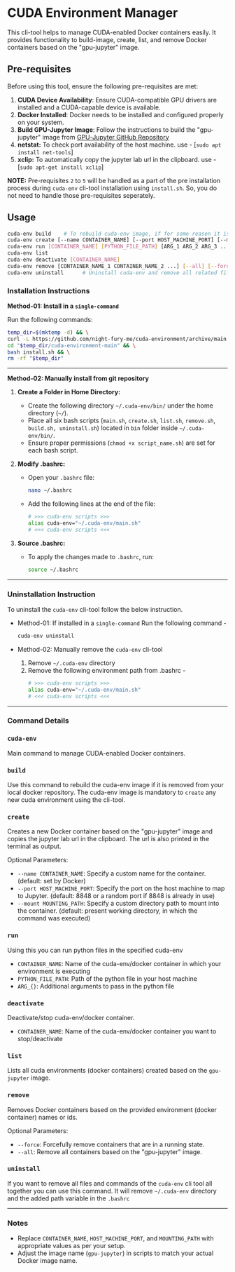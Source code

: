 # CUDA Environment Manager

This cli-tool helps to manage CUDA-enabled Docker containers easily. It provides functionality to build-image, create, list, and remove Docker containers based on the "gpu-jupyter" image.

## Pre-requisites

Before using this tool, ensure the following pre-requisites are met:

1. **CUDA Device Availability**: Ensure CUDA-compatible GPU drivers are installed and a CUDA-capable device is available.
2. **Docker Installed**: Docker needs to be installed and configured properly on your system.
3. **Build GPU-Jupyter Image**: Follow the instructions to build the "gpu-jupyter" image from [GPU-Jupyter GitHub Repository](https://github.com/iot-salzburg/gpu-jupyter)
4. **netstat:** To check port availability of the host machine. use - [`sudo apt install net-tools`]
5. **xclip:** To automatically copy the jupyter lab url in the clipboard. use - [`sudo apt-get install xclip`]

**NOTE:** Pre-requisites `2` to `5` will be handled as a part of the pre installation process during `cuda-env` cli-tool installation using `install.sh`. So, you do not need to handle those pre-requisites seperately.

## Usage

```bash
cuda-env build    # To rebuild cuda-env image, if for some reason it is removed
cuda-env create [--name CONTAINER_NAME] [--port HOST_MACHINE_PORT] [--mount MOUNTING_PATH]
cuda-env run [CONTAINER_NAME] [PYTHON_FILE_PATH] [ARG_1 ARG_2 ARG_3 ...]
cuda-env list
cuda-env deactivate [CONTAINER_NAME]
cuda-env remove [CONTAINER_NAME_1 CONTAINER_NAME_2 ...] [--all] [--force]
cuda-env uninstall      # Uninstall cuda-env and remove all related files and paths.
```

### Installation Instructions

**Method-01: Install in a `single-command`**

Run the following commands:

```bash
temp_dir=$(mktemp -d) && \
curl -L https://github.com/night-fury-me/cuda-environment/archive/main.tar.gz | tar -xz -C "$temp_dir" && \
cd "$temp_dir/cuda-environment-main" && \
bash install.sh && \
rm -rf "$temp_dir"

```

---

**Method-02: Manually install from git repository**

1. **Create a Folder in Home Directory:**
    - Create the following directory `~/.cuda-env/bin/` under the home directory (`~/`).
    - Place all six bash scripts (`main.sh`, `create.sh`, `list.sh`, `remove.sh`, `build.sh, uninstall.sh`) located in `bin` folder inside `~/.cuda-env/bin/`.
    - Ensure proper permissions (`chmod +x script_name.sh`) are set for each bash script.
2. **Modify .bashrc:**
    - Open your `.bashrc` file:
        
        ```bash
        nano ~/.bashrc
        ```
        
    - Add the following lines at the end of the file:
        
        ```bash
        # >>> cuda-env scripts >>>
        alias cuda-env="~/.cuda-env/main.sh"
        # <<< cuda-env scripts <<<
        ```
        
3. **Source .bashrc:**
    - To apply the changes made to `.bashrc`, run:
        
        ```bash
        source ~/.bashrc
        ```
        

---

### Uninstallation Instruction

To uninstall the `cuda-env` cli-tool follow the below instruction.

- Method-01: If installed in a `single-command`
    Run the following command - 

    ```bash
    cuda-env uninstall
    ```
- Method-02: Manually remove the `cuda-env` cli-tool
    1. Remove `~/.cuda-env` directory
    2. Remove the following environment path from .bashrc -
        ```bash
        # >>> cuda-env scripts >>>
        alias cuda-env="~/.cuda-env/main.sh"
        # <<< cuda-env scripts <<<
        ```
---

### Command Details

### `cuda-env`

Main command to manage CUDA-enabled Docker containers.

### `build`

Use this command to rebuild the cuda-env image if it is removed from your local docker repository. The cuda-env image is mandatory to `create` any new cuda environment using the cli-tool. 

### `create`

Creates a new Docker container based on the "gpu-jupyter" image and copies the jupyter lab url in the clipboard. The url is also printed in the terminal as output.

Optional Parameters:

- `--name CONTAINER_NAME`: Specify a custom name for the container. (default: set by Docker)
- `--port HOST_MACHINE_PORT`: Specify the port on the host machine to map to Jupyter. (default: 8848 or a random port if 8848 is already in use)
- `--mount MOUNTING_PATH`: Specify a custom directory path to mount into the container. (default: present working directory, in which the command was executed)


### `run`
Using this you can run python files in the specified cuda-env

- `CONTAINER_NAME`: Name of the cuda-env/docker container in which your environment is executing
- `PYTHON_FILE_PATH`: Path of the python file in your host machine
- `ARG_{}`: Additional arguments to pass in the python file 

### `deactivate`

Deactivate/stop cuda-env/docker container.
- `CONTAINER_NAME`: Name of the cuda-env/docker container you want to stop/deactivate 


### `list`

Lists all cuda environments (docker containers) created based on the `gpu-jupyter` image.

### `remove`

Removes Docker containers based on the provided environment (docker container) names or ids.

Optional Parameters:

- `--force`: Forcefully remove containers that are in a running state.
- `--all`: Remove all containers based on the "gpu-jupyter" image.

### `uninstall`

If you want to remove all files and commands of the `cuda-env` cli tool all together you can use this command.
It will remove `~/.cuda-env` directory and the added path variable in the `.bashrc`

---

### Notes

- Replace `CONTAINER_NAME`, `HOST_MACHINE_PORT`, and `MOUNTING_PATH` with appropriate values as per your setup.
- Adjust the image name (`gpu-jupyter`) in scripts to match your actual Docker image name.

